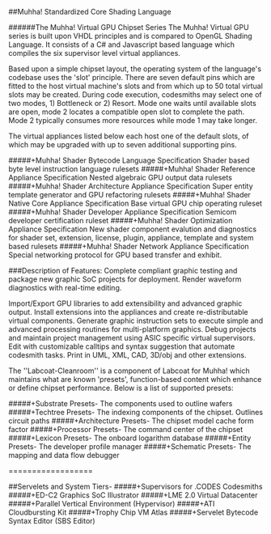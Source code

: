 ##Muhha! Standardized Core Shading Language

######The Muhha! Virtual GPU Chipset Series
The Muhha! Virtual GPU series is built upon VHDL principles and is compared to OpenGL Shading Language. It consists of a C# and Javascript based language which compiles the six supervisor level virtual appliances. 

Based upon a simple chipset layout, the operating system of the language's codebase uses the 'slot' principle. There are seven default pins which are fitted to the host virtual machine's slots and from which up to 50 total virtual slots may be created. During code execution, codesmiths may select one of two modes, 1) Bottleneck or 2) Resort. Mode one waits until available slots are open, mode 2 locates a compatible open slot to complete the path. Mode 2 typically consumes more resources while mode 1 may take longer. 

The virtual appliances listed below each host one of the default slots, of which may be upgraded with up to seven additional supporting pins.

 #####+Muhha! Shader Bytecode Language Specification
Shader based byte level instruction language rulesets
 #####+Muhha! Shader Reference Appliance Specification
Nested algebraic GPU output data rulesets
#####+Muhha! Shader Architecture Appliance Specification
Super entity template generator and GPU refactoring rulesets
#####+Muhha! Shader Native Core Appliance Specification
Base virtual GPU chip operating ruleset
#####+Muhha! Shader Developer Appliance Specification
Semicom developer certification ruleset
#####+Muhha! Shader Optimization Appliance Specification
New shader component evalution and diagnostics for shader set, extension, license, plugin, appliance, template and  system based rulesets
#####+Muhha! Shader Network Appliance Specification
Special networking protocol for GPU based transfer and exhibit.

###Description of Features:
Complete compliant graphic testing and package new graphic SoC projects for deployment. Render waveform diagnostics with real-time editing.

 Import/Export GPU libraries to add extensibility and advanced graphic output.
 Install extensions into the appliances and create re-distributable virtual components.
 Generate graphic instruction sets to execute simple and advanced processing routines for multi-platform graphics.
 Debug projects and maintain project management using ASIC specific virtual  supervisors. 
 Edit with customizable calltips and syntax suggestion that automate codesmith tasks.
 Print in UML, XML, CAD, 3D/obj and other extensions.

The ''Labcoat-Cleanroom'' is a component of Labcoat for Muhha! which maintains what are known 'presets', function-based content which enhance or define chipset performance. Below is a list of supported presets:

#####+Substrate Presets- 
The components used to outline wafers
#####+Techtree Presets- 
The indexing components of the chipset. Outlines circuit paths
#####+Architecture Presets- 
The chipset model cache form factor
#####+Processor Presets- 
The command center of the chipset
#####+Lexicon Presets- 
The onboard logarithm database
#####+Entity Presets- 
The developer profile manager
#####+Schematic Presets- 
The mapping and data flow debugger

==================

##Servelets and System Tiers-
#####+Supervisors for .CODES Codesmiths
#####+ED-C2 Graphics SoC Illustrator
#####+LME 2.0 Virtual Datacenter 
#####+Parallel Vertical Environment (Hypervisor)
#####+ATI Cloudbursting Kit
#####+Trophy Chip VM Atlas
#####+Servelet Bytecode Syntax Editor (SBS Editor)
